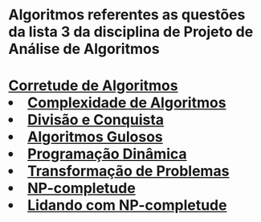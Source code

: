 # Algoritmos referentes as questões da lista 3 da disciplina de Projeto de Análise de Algoritmos
<h1 align="left">
  <a href="#3.1">Corretude de Algoritmos</a>
  <li><a href="#3.3">Complexidade de Algoritmos</a></li>
  <li><a href="#3.5">Divisão e Conquista</a></li>
  <li><a href="#3.7">Algoritmos Gulosos</a></li>
  <li><a href="#3.9">Programação Dinâmica</a></li>
  <li><a href="#3.9">Transformação de Problemas</a></li>
  <li><a href="#3.9">NP-completude</a></li>
  <li><a href="#3.9">Lidando com NP-completude</a></li>
</h1>


